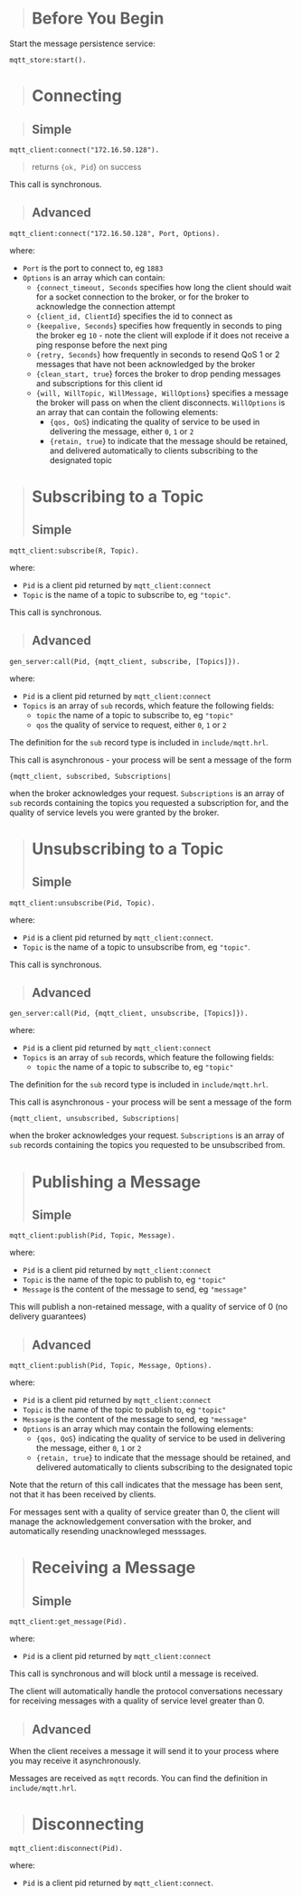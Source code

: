 > # Before You Begin #

Start the message persistence service:

```
mqtt_store:start().
```

> # Connecting #

> ## Simple ##
```
mqtt_client:connect("172.16.50.128").
```

> returns `{ok, Pid`} on success

This call is synchronous.

> ## Advanced ##
```
mqtt_client:connect("172.16.50.128", Port, Options).
```

where:
  * `Port` is the port to connect to, eg `1883`
  * `Options` is an array which can contain:
    * `{connect_timeout, Seconds` specifies how long the client should wait for a socket connection to the broker, or for the broker to acknowledge the connection attempt
    * `{client_id, ClientId`} specifies the id to connect as
    * `{keepalive, Seconds`} specifies how frequently in seconds to ping the broker eg `10` - note the client will explode if it does not receive a ping response before the next ping
    * `{retry, Seconds`} how frequently in seconds to resend QoS 1 or 2 messages that have not been acknowledged by the broker
    * `{clean_start, true`} forces the broker to drop pending messages and subscriptions for this client id
    * `{will, WillTopic, WillMessage, WillOptions`} specifies a message the broker will pass on when the client disconnects. `WillOptions` is an array that can contain the following elements:
      * `{qos, QoS`} indicating the quality of service to be used in delivering the message, either `0`, `1` or `2`
      * `{retain, true`} to indicate that the message should be retained, and delivered automatically to clients subscribing to the designated topic

> # Subscribing to a Topic #
> ## Simple ##

```
mqtt_client:subscribe(R, Topic).
```

where:
  * `Pid` is a client pid returned by `mqtt_client:connect`
  * `Topic` is the name of a topic to subscribe to, eg `"topic"`.

This call is synchronous.

> ## Advanced ##

```
gen_server:call(Pid, {mqtt_client, subscribe, [Topics]}).
```

where:
  * `Pid` is a client pid returned by `mqtt_client:connect`
  * `Topics` is an array of `sub` records, which feature the following fields:
    * `topic` the name of a topic to subscribe to, eg `"topic"`
    * `qos` the quality of service to request, either `0`, `1` or `2`

The definition for the `sub` record type is included in `include/mqtt.hrl`.

This call is asynchronous - your process will be sent a message of the form

```
{mqtt_client, subscribed, Subscriptions|
```

when the broker acknowledges your request. `Subscriptions` is an array of `sub` records containing the topics you requested a subscription for, and the quality of service levels you were granted by the broker.

> # Unsubscribing to a Topic #
> ## Simple ##

```
mqtt_client:unsubscribe(Pid, Topic).
```

where:
  * `Pid` is a client pid returned by `mqtt_client:connect`.
  * `Topic` is the name of a topic to unsubscribe from, eg `"topic"`.

This call is synchronous.

> ## Advanced ##

```
gen_server:call(Pid, {mqtt_client, unsubscribe, [Topics]}).
```

where:
  * `Pid` is a client pid returned by `mqtt_client:connect`
  * `Topics` is an array of `sub` records, which feature the following fields:
    * `topic` the name of a topic to subscribe to, eg `"topic"`

The definition for the `sub` record type is included in `include/mqtt.hrl`.

This call is asynchronous - your process will be sent a message of the form

```
{mqtt_client, unsubscribed, Subscriptions|
```

when the broker acknowledges your request. `Subscriptions` is an array of `sub` records containing the topics you requested to be unsubscribed from.

> # Publishing a Message #
> ## Simple ##

```
mqtt_client:publish(Pid, Topic, Message).
```

where:
  * `Pid` is a client pid returned by `mqtt_client:connect`
  * `Topic` is the name of the topic to publish to, eg `"topic"`
  * `Message` is the content of the message to send, eg `"message"`

This will publish a non-retained message, with a quality of service of 0 (no delivery guarantees)

> ## Advanced ##

```
mqtt_client:publish(Pid, Topic, Message, Options).
```

where:
  * `Pid` is a client pid returned by `mqtt_client:connect`
  * `Topic` is the name of the topic to publish to, eg `"topic"`
  * `Message` is the content of the message to send, eg `"message"`
  * `Options` is an array which may contain the following elements:
    * `{qos, QoS`} indicating the quality of service to be used in delivering the message, either `0`, `1` or `2`
    * `{retain, true`} to indicate that the message should be retained, and delivered automatically to clients subscribing to the designated topic

Note that the return of this call indicates that the message has been sent, not that it has been received by clients.

For messages sent with a quality of service greater than 0, the client will manage the acknowledgement conversation with the broker, and automatically resending unacknowleged messsages.

> # Receiving a Message #
> ## Simple ##

```
mqtt_client:get_message(Pid).
```

where:
  * `Pid` is a client pid returned by `mqtt_client:connect`

This call is synchronous and will block until a message is received.

The client will automatically handle the protocol conversations necessary for receiving messages with a quality of service level greater than 0.

> ## Advanced ##

When the client receives a message it will send it to your process where you may receive it asynchronously.

Messages are received as `mqtt` records. You can find the definition in `include/mqtt.hrl`.

> # Disconnecting #

```
mqtt_client:disconnect(Pid).
```

where:
  * `Pid` is a client pid returned by `mqtt_client:connect`.